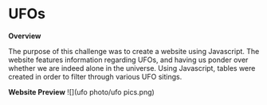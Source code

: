 # UFOs

**Overview**

The purpose of this challenge was to create a website using Javascript. The website features information regarding UFOs, and having us ponder over whether we are indeed alone in the universe. Using Javascript, tables were created in order to filter through various UFO sitings. 

**Website Preview**
![](ufo photo/ufo pics.png)
